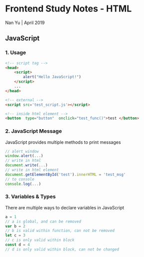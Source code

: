 # Frontend Study Notes - HTML  
Nan Yu | April 2019   
  
## JavaScript
### 1. Usage

```html
<!-- script tag -->
<head>
	<script> 
		alert("Hello JavaScript!")
	</script>
	...
</head>

<!-- external -->
<script src='test_script.js'></script>

<!-- inside html element -->
<button  type="button"  onclick="test_func()">test </button>
```
### 2. JavaScript Message
JavaScript provides multiple methods to print messages
```javascript
// alert window
window.alert(...)
// write in html
document.write(...)
// write in html element
document.getElementById('test').innerHTML = 'test_msg'
// to console
console.log(...)
```

### 3. Variables & Types
There are multiple ways to declare variables in JavaScript
```javascript
a = 1
// a is global, and can be removed
var b = 2
// b is valid within function, can not be removed
let c = 3
// c is only valid within block
const d = 4
// d is only valid within block, can not be changed
```



<!--stackedit_data:
eyJoaXN0b3J5IjpbMTU2OTI2NDkzOCwxNzE4NjQ0NDE1LC0xOT
c4MDkyMDc5LC05MjAwMDI4OTAsMTM5MjkxMzY1NywtMTgyMjgx
NzM4NV19
-->
